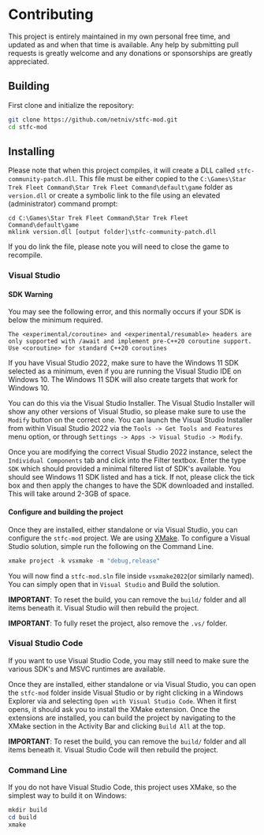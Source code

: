 # Contributing

This project is entirely maintained in my own personal free time, and updated as and when that time
is available.  Any help by submitting pull requests is greatly welcome and any donations or
sponsorships are greatly appreciated.

## Building

First clone and initialize the repository:

```bash
git clone https://github.com/netniv/stfc-mod.git
cd stfc-mod
```

## Installing

Please note that when this project compiles, it will create a DLL called `stfc-community-patch.dll`.  This
file must be either copied to the `C:\Games\Star Trek Fleet Command\Star Trek Fleet Command\default\game`
folder as `version.dll` or create a symbolic link to the file using an elevated (administrator) command
prompt:

```console
cd C:\Games\Star Trek Fleet Command\Star Trek Fleet Command\default\game
mklink version.dll [output folder]\stfc-community-patch.dll
```

If you do link the file, please note you will need to close the game to recompile.

### Visual Studio

#### SDK Warning

You may see the following error, and this normally occurs if your SDK is below the minimum required.

```
The <experimental/coroutine> and <experimental/resumable> headers are only supported with /await and implement pre-C++20 coroutine support. Use <coroutine> for standard C++20 coroutines
```

If you have Visual Studio 2022, make sure to have the Windows 11 SDK selected as a minimum, even if you
are running the Visual Studio IDE on Windows 10.  The Windows 11 SDK will also create targets that work
for Windows 10.

You can do this via the Visual Studio Installer.  The Visual Studio Installer will show any other versions
of Visual Studio, so please make sure to use the `Modify` button on the correct one.  You can launch the
Visual Studio Installer from within Visual Studio 2022 via the `Tools -> Get Tools and Features` menu
option, or through `Settings -> Apps -> Visual Studio -> Modify`.

Once you are modifying the correct Visual Studio 2022 instance, select the `Individual Components` tab and
click into the Filter textbox.  Enter the type `SDK` which should provided a minimal filtered list of SDK's
available.  You should see Windows 11 SDK listed and has a tick.  If not, please click the tick box and then
apply the changes to have the SDK downloaded and installed.  This will take around 2-3GB of space.

#### Configure and building the project

Once they are installed, either standalone or via Visual Studio, you can configure the `stfc-mod` project.
We are using [XMake](https://xmake.io/#/).
To configure a Visual Studio solution, simple run the following on the Command Line.

```powershell
xmake project -k vsxmake -m "debug,release"
```
You will now find a `stfc-mod.sln` file inside `vsxmake2022`(or similarly named). You can simply open that in `Visual Studio`
and Build the solution.

**IMPORTANT**: To reset the build, you can remove the `build/` folder and all items beneath it.  Visual
Studio will then rebuild the project.

**IMPORTANT**: To fully reset the project, also remove the `.vs/` folder.

### Visual Studio Code

If you want to use Visual Studio Code, you may still need to make sure the various SDK's and MSVC runtimes
are available.

Once they are installed, either standalone or via Visual Studio, you can open the `stfc-mod` folder inside
Visual Studio or by right clicking in a Windows Explorer via and selecting `Open with Visual Studio Code`.
When it first opens, it should ask you to install the XMake extension.  Once the extensions are
installed, you can build the project by navigating to the XMake section in the Activity Bar and clicking `Build All` at the top.

**IMPORTANT**: To reset the build, you can remove the `build/` folder and all items beneath it.  Visual
Studio Code will then rebuild the project.

### Command Line

If you do not have Visual Studio Code, this project uses XMake, so the simplest way to build it on Windows:

```ps1
mkdir build
cd build
xmake
```
